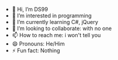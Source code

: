 - 👋 Hi, I’m DS99
- 👀 I’m interested in programming
- 🌱 I’m currently learning C#, jQuery
- 💞️ I’m looking to collaborate: with no one
- 📫 How to reach me: i won't tell you
- 😄 Pronouns: He/Him
- ⚡ Fun fact: Nothing
